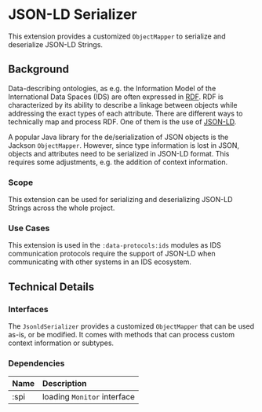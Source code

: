 # JSON-LD Serializer

This extension provides a customized `ObjectMapper` to serialize and deserialize JSON-LD Strings.

## Background

Data-describing ontologies, as e.g. the Information Model of the International Data Spaces (IDS) are
often expressed in [RDF](https://www.w3.org/RDF/). RDF is characterized by its ability to describe a
linkage between objects while addressing the exact types of each attribute. There are different ways
to technically map and process RDF. One of them is the use of [JSON-LD](https://json-ld.org/).

A popular Java library for the de/serialization of JSON objects is the Jackson `ObjectMapper`. However,
since type information is lost in JSON, objects and attributes need to be serialized in JSON-LD format.
This requires some adjustments, e.g. the addition of context information.

### Scope

This extension can be used for serializing and deserializing JSON-LD Strings across the whole project.

### Use Cases

This extension is used in the `:data-protocols:ids` modules as IDS communication protocols require the
support of JSON-LD when communicating with other systems in an IDS ecosystem.

## Technical Details

### Interfaces

The `JsonldSerializer` provides a customized `ObjectMapper` that can be used as-is, or be modified.
It comes with methods that can process custom context information or subtypes.

### Dependencies

| Name | Description |
| :----| :-----------|
| :spi | loading `Monitor` interface |

